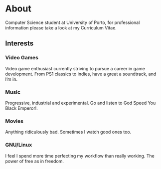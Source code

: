 # About
Computer Science student at University of Porto, for professional information please take a look at my Curriculum Vitae.

## Interests
### Video Games
Video game enthusiast currently striving to pursue a career in game development.
From PS1 classics to indies, have a great a soundtrack, and I’m in.

### Music
Progressive, industrial and experimental.
Go and listen to God Speed You Black Emperor!.

### Movies
Anything ridiculously bad. Sometimes I watch good ones too.

### GNU/Linux
I feel I spend more time perfecting my workflow than really working.
The power of free as in freedom.